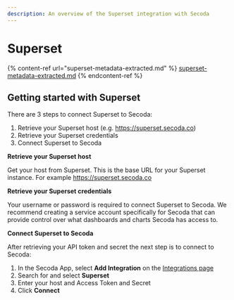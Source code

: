 ```yaml
---
description: An overview of the Superset integration with Secoda
---
```


# Superset

{% content-ref url="superset-metadata-extracted.md" %}
[superset-metadata-extracted.md](superset-metadata-extracted.md)
{% endcontent-ref %}

## Getting started with Superset

There are 3 steps to connect Superset to Secoda:

1. Retrieve your Superset host (e.g. [ ](https://api.app.preset.io)https://superset.secoda.co)&#x20;
2. Retrieve your Superset credentials
3. Connect Superset to Secoda

**Retrieve your Superset host**

Get your host from Superset. This is the base URL for your Superset instance. For example https://superset.secoda.co

**Retrieve your Superset credentials**

Your username or password is required to connect Superset to Secoda. We recommend creating a service account specifically for Secoda that can provide control over what dashboards and charts Secoda has access to.

**Connect Superset to Secoda**

After retrieving your API token and secret the next step is to connect to Secoda:

1. In the Secoda App, select **Add Integration** on the [Integrations page](https://app.secoda.co/integrations/browse)
2. Search for and select **Superset**
3. Enter your host and Access  Token and Secret
4. Click **Connect**
